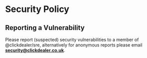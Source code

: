 # Security Policy

## Reporting a Vulnerability

Please report (suspected) security vulnerabilities to a member of @clickdealer/sre, alternatively for anonymous reports
please email **[security@clickdealer.co.uk](mailto:security@clickdealer.co.uk)**.
